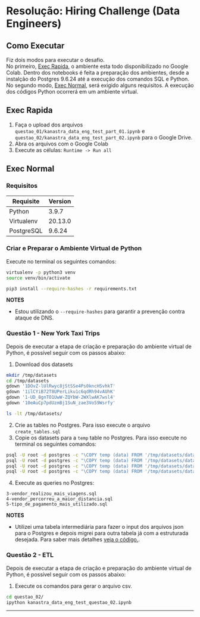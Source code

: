 # Resolução: Hiring Challenge (Data Engineers)

## Como Executar
Fiz dois modos para executar o desafio.
<br/>
No primeiro, [Exec Rapida](#exec-rapida), o ambiente esta todo disponibilizado no Google Colab. Dentro dos notebooks é feita a preparação dos ambientes, desde a instalção do Postgres 9.6.24 até a execução dos comandos SQL e Python.
<br/>
No segundo modo, [Exec Normal](#exec-normal), será exigido alguns requisitos. A execução dos códigos Python ocorrerá em um ambiente virtual.

## Exec Rapida
1. Faça o upload dos arquivos `questao_01/kanastra_data_eng_test_part_01.ipynb` e `questao_02/kanastra_data_eng_test_part_02.ipynb` para o Google Drive.
2. Abra os arquivos com o Google Colab
3. Execute as células: `Runtime -> Run all`

## Exec Normal
### Requisitos

| Requisite  | Version |
| ---------- | ------- |
| Python     | 3.9.7   |
| Virtualenv | 20.13.0 |
| PostgreSQL | 9.6.24  |

### Criar e Preparar o Ambiente Virtual de Python
Execute no terminal os seguintes comandos:
```bash
virtualenv -p python3 venv
source venv/bin/activate

pip3 install --require-hashes -r requirements.txt
```

**NOTES** 
- Estou utilizando o `--require-hashes` para garantir a prevenção contra ataque de DNS.

### Questão 1 - New York Taxi Trips
Depois de executar a etapa de criação e preparação do ambiente virtual de Python, é possível seguir com os passos abaixo:
1. Download dos datasets
```bash
mkdir /tmp/datasets 
cd /tmp/datasets
gdown '1DOvZ-lUlRwyc8jStSSe4Ps0kncHSvhkT'
gdown '1ilCYiB72T8UPerLiku1c6qdRh94vAUhK'
gdown '1-UD_8gnTO1UwW-ZQYbW-2WXlwAK7wsl4'
gdown '10eAuCp7pdUzmBj1SuN_zae3Vo59Wsrfy'

ls -lt /tmp/datasets/
```
2. Crie as tables no Postgres. Para isso execute o arquivo `create_tables.sql`
3. Copie os datasets para a `temp` table no Postgres. Para isso execute no terminal os seguintes comandos:
```bash
psql -U root -d postgres -c "\COPY temp (data) FROM '/tmp/datasets/data-nyctaxi-trips-2009.json';"
psql -U root -d postgres -c "\COPY temp (data) FROM '/tmp/datasets/data-nyctaxi-trips-2010.json';"
psql -U root -d postgres -c "\COPY temp (data) FROM '/tmp/datasets/data-nyctaxi-trips-2011.json';"
psql -U root -d postgres -c "\COPY temp (data) FROM '/tmp/datasets/data-nyctaxi-trips-2012.json';"
```
4. Execute as queries no Postgres:
```
3-vendor_realizou_mais_viagens.sql
4-vendor_percorreu_a_maior_distancia.sql
5-tipo_de_pagamento_mais_utilizado.sql
```

**NOTES**
- Utilizei uma tabela intermediária para fazer o input dos arquivos json para o Postgres e depois migrei para outra tabela já com a estruturada desejada. Para saber mais detalhes [veja o código.](questao_01/kanastra_data_eng_test_part_01.ipynb).


### Questão 2 - ETL
Depois de executar a etapa de criação e preparação do ambiente virtual de Python, é possível seguir com os passos abaixo:

1. Execute os comandos para gerar o arquivo csv.
```bash
cd questao_02/
ipython kanastra_data_eng_test_questao_02.ipynb
```

---
